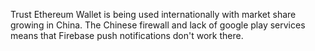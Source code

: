 Trust Ethereum Wallet is being used internationally with market share growing in China. The Chinese firewall and lack of google play services means that Firebase push notifications don't work there.